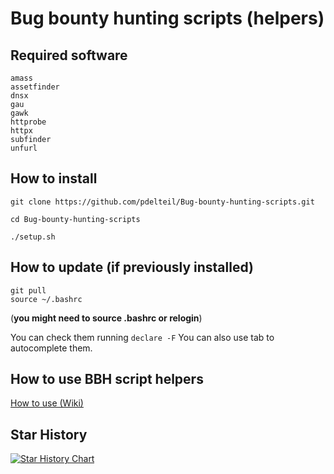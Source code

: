 # Bug bounty hunting scripts (helpers)


## Required software 

```
amass
assetfinder
dnsx
gau
gawk
httprobe
httpx
subfinder
unfurl
```

## How to install

```
git clone https://github.com/pdelteil/Bug-bounty-hunting-scripts.git

cd Bug-bounty-hunting-scripts

./setup.sh 
```

## How to update (if previously installed)

```
git pull 
source ~/.bashrc 
```

(**you might need to source .bashrc or relogin**)

You can check them running `declare -F` 
You can also use tab to autocomplete them. 


## How to use BBH script helpers 

[How to use (Wiki)](https://github.com/pdelteil/Bug-bounty-hunting-scripts/wiki/How-to-use-the-scripts)

## Star History

[![Star History Chart](https://api.star-history.com/svg?repos=pdelteil/BugBountyHuntingScripts&type=Date)](https://star-history.com/#pdelteil/BugBountyHuntingScripts&Date)

